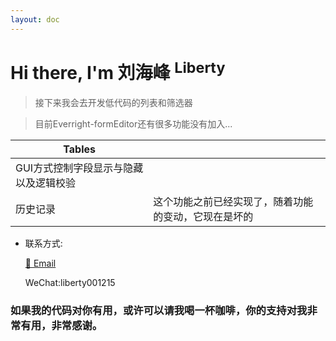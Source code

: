 ```yaml
---
layout: doc
---
```

# Hi there, I'm 刘海峰 <sup>Liberty</sup>

>接下来我会去开发低代码的列表和筛选器

>目前Everright-formEditor还有很多功能没有加入...

| Tables        |        |
| ------------- | ------------- |
| GUI方式控制字段显示与隐藏以及逻辑校验      |      |
| 历史记录      |   这个功能之前已经实现了，随着功能的变动，它现在是坏的   |



- 联系方式:

  <a href="mailto:zhuizhuidea@gmail.com">:email: Email</a>

  WeChat:liberty001215

### 如果我的代码对你有用，或许可以请我喝一杯咖啡，你的支持对我非常有用，非常感谢。

<el-row :gutter="10" justify="space-between" style="margin-top: 30px;">
  <el-col :span="12">
    <el-card :body-style="{ padding: '0px' }">
      <el-image style="width: 100%;" src="/img/Alipay.JPG"/>
    </el-card>
  </el-col>
  <el-col :span="12">
    <el-card :body-style="{ padding: '0px' }">
      <el-image style="width: 100%;" src="/img/WeChatPay.JPG"/>
    </el-card>
  </el-col>
</el-row>
